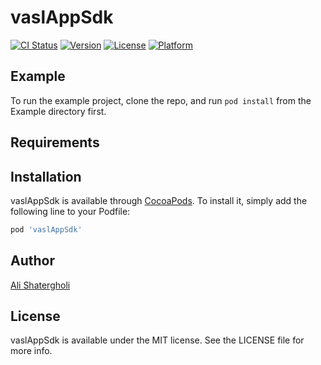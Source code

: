 # vaslAppSdk

[![CI Status](https://img.shields.io/travis/shatergholi6@gmail.com/vaslAppSdk.svg?style=flat)](https://travis-ci.org/shatergholi6@gmail.com/vaslAppSdk)
[![Version](https://img.shields.io/cocoapods/v/vaslAppSdk.svg?style=flat)](https://cocoapods.org/pods/vaslAppSdk)
[![License](https://img.shields.io/cocoapods/l/vaslAppSdk.svg?style=flat)](https://cocoapods.org/pods/vaslAppSdk)
[![Platform](https://img.shields.io/cocoapods/p/vaslAppSdk.svg?style=flat)](https://cocoapods.org/pods/vaslAppSdk)

## Example

To run the example project, clone the repo, and run `pod install` from the Example directory first.

## Requirements

## Installation

vaslAppSdk is available through [CocoaPods](https://cocoapods.org). To install
it, simply add the following line to your Podfile:

```ruby
pod 'vaslAppSdk'
```

## Author

[Ali Shatergholi](https://github.com/alishatergholi)

## License

vaslAppSdk is available under the MIT license. See the LICENSE file for more info.
